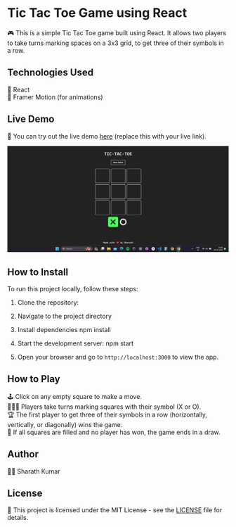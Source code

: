 # Tic Tac Toe Game using React

🎮 This is a simple Tic Tac Toe game built using React. It allows two players to take turns marking spaces on a 3x3 grid, to get three of their symbols in a row.

## Technologies Used

🔧 React  
🎨 Framer Motion (for animations)

## Live Demo

🚀 You can try out the live demo [here](#) (replace this with your live link).

![Game Screenshot](images/homepage.png)

## How to Install

To run this project locally, follow these steps:

1. Clone the repository:

2. Navigate to the project directory

3. Install dependencies
npm install

4. Start the development server:
npm start

5.  Open your browser and go to `http://localhost:3000` to view the app.

## How to Play

🕹️ Click on any empty square to make a move.  
👨‍👩‍👦 Players take turns marking squares with their symbol (X or O).  
🏆 The first player to get three of their symbols in a row (horizontally, vertically, or diagonally) wins the game.  
🤝 If all squares are filled and no player has won, the game ends in a draw.

## Author

👨‍💻 Sharath Kumar

## License

📄 This project is licensed under the MIT License - see the [LICENSE](LICENSE) file for details.
